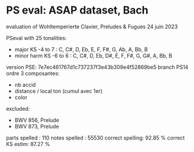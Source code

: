 # PS eval: ASAP dataset, Bach
evaluation of Wohltemperierte Clavier, Preludes & Fugues
24 juin 2023

PSeval with 25 tonalities: 
- major KS -4 to 7 : C, C#, D, Eb, E, F, F#, G, Ab, A, Bb, B
- minor harm KS -6 to 6 : C, C#, D, Eb, D#, E, F, F#, G, G#, A, Bb, B

version PSE: 7e7ec461767d1c737237f3e43b309e4f52869be5 branch PS14
ordre 3 composantes:
- nb accid
- distance / local ton (cumul avec 1er)
- color

excluded:
- BWV 856, Prelude
- BWV 873, Prelude

parts spelled   : 110
notes spelled   : 55530
correct spelling: 92.85 %
correct KS estim: 87.27 %









